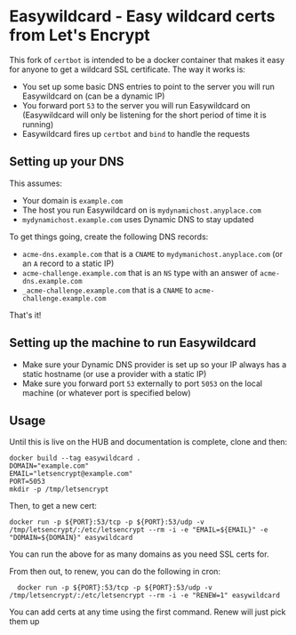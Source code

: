 # Easywildcard - Easy wildcard certs from Let's Encrypt

This fork of `certbot` is intended to be a docker container that makes it easy for anyone to get a wildcard SSL certificate. The way it works is:

- You set up some basic DNS entries to point to the server you will run Easywildcard on (can be a dynamic IP)
- You forward port `53` to the server you will run Easywildcard on (Easywildcard will only be listening for the short period of time it is running)
- Easywildcard fires up `certbot` and `bind` to handle the requests


## Setting up your DNS

This assumes:

- Your domain is `example.com`
- The host you run Easywildcard on is `mydynamichost.anyplace.com`
- `mydynamichost.example.com` uses Dynamic DNS to stay updated

To get things going, create the following DNS records:

- `acme-dns.example.com` that is a `CNAME` to `mydymanichost.anyplace.com` (or an `A` record to a static IP)
- `acme-challenge.example.com` that is an `NS` type with an answer of `acme-dns.example.com`
- `_acme-challenge.example.com` that is a `CNAME` to `acme-challenge.example.com`

That's it!


## Setting up the machine to run Easywildcard

- Make sure your Dynamic DNS provider is set up so your IP always has a static hostname (or use a provider with a static IP)
- Make sure you forward port `53` externally to port `5053` on the local machine (or whatever port is specified below)


## Usage

Until this is live on the HUB and documentation is complete, clone and then:
```
docker build --tag easywildcard .
DOMAIN="example.com"
EMAIL="letsencrypt@example.com"
PORT=5053
mkdir -p /tmp/letsencrypt
```

Then, to get a new cert:
```
docker run -p ${PORT}:53/tcp -p ${PORT}:53/udp -v /tmp/letsencrypt/:/etc/letsencrypt --rm -i -e "EMAIL=${EMAIL}" -e "DOMAIN=${DOMAIN}" easywildcard
```

You can run the above for as many domains as you need SSL certs for.

From then out, to renew, you can do the following in cron:
```
  docker run -p ${PORT}:53/tcp -p ${PORT}:53/udp -v /tmp/letsencrypt/:/etc/letsencrypt --rm -i -e "RENEW=1" easywildcard
```

You can add certs at any time using the first command. Renew will just pick them up
